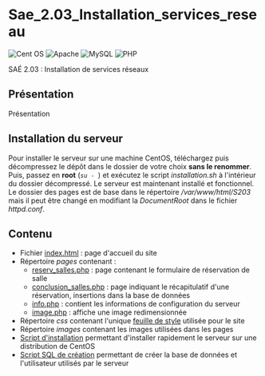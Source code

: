 # Sae_2.03_Installation_services_reseau

![Cent OS](https://img.shields.io/badge/cent%20os-002260?style=for-the-badge&logo=centos&logoColor=F0F0F0)
![Apache](https://img.shields.io/badge/apache-%23D42029.svg?style=for-the-badge&logo=apache&logoColor=white)
![MySQL](https://img.shields.io/badge/mysql-%2300f.svg?style=for-the-badge&logo=mysql&logoColor=white)
![PHP](https://img.shields.io/badge/php-%23777BB4.svg?style=for-the-badge&logo=php&logoColor=white)

SAÉ 2.03 : Installation de services réseaux

## Présentation

Présentation

## Installation du serveur

Pour installer le serveur sur une machine CentOS, téléchargez puis décompressez le dépôt dans le dossier de votre choix __sans le renommer__. Puis, passez en __root__ (_```su - ```_) et exécutez le script _installation.sh_ à l'intérieur du dossier décompressé.
Le serveur est maintenant installé et fonctionnel. Le dossier des pages est de base dans le répertoire _/var/www/html/S203_ mais il peut être changé en modifiant la _DocumentRoot_ dans le fichier _httpd.conf_.

## Contenu

* Fichier [index.html](index.html) : page d'accueil du site
* Répertoire _pages_ contenant :
    * [reserv_salles.php](pages/reserv_salles.php) : page contenant le formulaire de réservation de salle
    * [conclusion_salles.php](pages/reserv_salles.php) : page indiquant le récapitulatif d'une réservation, insertions dans la base de données
    * [info.php](pages/info.php) : contient les informations de configuration du serveur
    * [image.php](pages/image.php) : affiche une image redimensionnée
* Répertoire _css_ contenant l'unique [feuille de style](css/style_sae.css) utilisée pour le site
* Répertoire _images_ contenant les images utilisées dans les pages
* [Script d'installation](installation.sh) permettant d'installer rapidement le serveur sur une distribution de CentOS
* [Script SQL de création](creation_s203.sql) permettant de créer la base de données et l'utilisateur utilisés par le serveur
